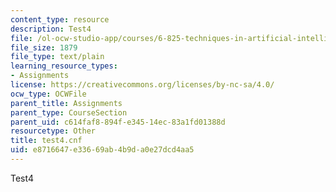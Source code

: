 ```yaml
---
content_type: resource
description: Test4
file: /ol-ocw-studio-app/courses/6-825-techniques-in-artificial-intelligence-sma-5504-fall-2002/e8716647e33669ab4b9da0e27dcd4aa5_test4.cnf
file_size: 1879
file_type: text/plain
learning_resource_types:
- Assignments
license: https://creativecommons.org/licenses/by-nc-sa/4.0/
ocw_type: OCWFile
parent_title: Assignments
parent_type: CourseSection
parent_uid: c614faf8-894f-e345-14ec-83a1fd01388d
resourcetype: Other
title: test4.cnf
uid: e8716647-e336-69ab-4b9d-a0e27dcd4aa5
---
```

Test4